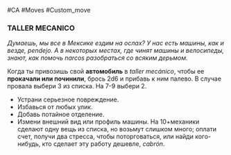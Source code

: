#CA #Moves #Custom_move

### TALLER MECANICO
*Думаешь, мы все в Мексике ездим на ослах? У нас есть машины, как и везде, pendejo. А в некоторых местах, где чинят машины и велосипеды, знают, как помочь narcos разобраться со всяким дерьмом.*

Когда ты привозишь свой **автомобиль** в *taller mecánico*, чтобы ее **прокачали или починили**, брось 2d6 и прибавь к ним палево. В случае провала выбери 3 из списка. На 7-9 выбери 2. 
-  Устрани серьезное повреждение. 
-  Избавься от любых улик. 
-  Добавь потайное отделение. 
-  Измени внешний вид или профиль машины. 
На 10+механики сделают одну вещь из списка, но возьмут слишком много; оплати счет, получи два стресса, чтобы поторговаться, или найди кого-нибудь, кто сделает эту работу дешевле, *cabrón*.